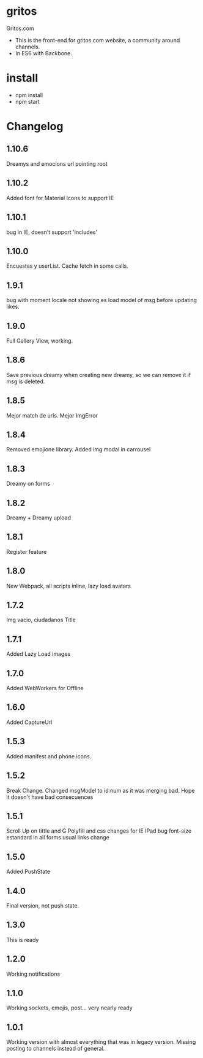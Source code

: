 # gritos
Gritos.com

- This is the front-end for gritos.com website, a community around channels.
- In ES6 with Backbone.

# install
- npm install
- npm start

# Changelog

## 1.10.6
Dreamys and emocions url pointing root

## 1.10.2
Added font for Material Icons to support IE

## 1.10.1
bug in IE, doesn't support 'includes'

## 1.10.0
Encuestas y userList.
Cache fetch in some calls.

## 1.9.1
bug with moment locale not showing es
load model of msg before updating likes.

## 1.9.0
Full Gallery View, working.

## 1.8.6
Save previous dreamy when creating new dreamy, so we can remove it if msg is deleted.

## 1.8.5
Mejor match de urls. Mejor ImgError

## 1.8.4
Removed emojione library. Added img modal in carrousel

## 1.8.3
Dreamy on forms

## 1.8.2
Dreamy + Dreamy upload

## 1.8.1
Register feature

## 1.8.0
New Webpack, all scripts inline, lazy load avatars

## 1.7.2
Img vacio, ciudadanos Title

## 1.7.1
Added Lazy Load images

## 1.7.0
Added WebWorkers for Offline

## 1.6.0
Added CaptureUrl

## 1.5.3
Added manifest and phone icons.

## 1.5.2
Break Change. Changed msgModel to id:num as it was merging bad. Hope it doesn't have bad consecuences

## 1.5.1
Scroll Up on tittle and G
Polyfill and css changes for IE
IPad bug
font-size estandard in all forms
usual links change

## 1.5.0
Added PushState

## 1.4.0
Final version, not push state.

## 1.3.0
This is ready

## 1.2.0
Working notifications

## 1.1.0
Working sockets, emojis, post... very nearly ready

## 1.0.1
Working version with almost everything that was in legacy version. Missing posting to channels instead of general.
